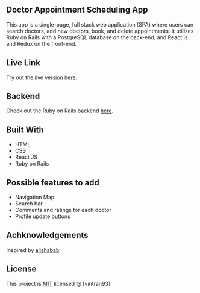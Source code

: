 ## Doctor Appointment Scheduling App

This app is a single-page, full stack web application (SPA) where users can search doctors, add new doctors, book, and delete appointments.
It utilizes Ruby on Rails with a PostgreSQL database on the back-end, and React.js and Redux on the front-end.

## Live Link

Try out the live version [here](https://vintran93.github.io/appointments_client/).

## Backend

Check out the Ruby on Rails backend [here](https://github.com/vintran93/appointments_backend).

## Built With

* HTML
* CSS
* React JS
* Ruby on Rails

## Possible features to add
* Navigation Map
* Search bar
* Comments and ratings for each doctor
* Profile update buttons

## Achknowledgements 
Inspired by [alishabab](https://github.com/alishabab/appointment-booking-frontend)

## License

This project is [MIT](https://opensource.org/licenses/MIT) licensed @ [vintran93]



